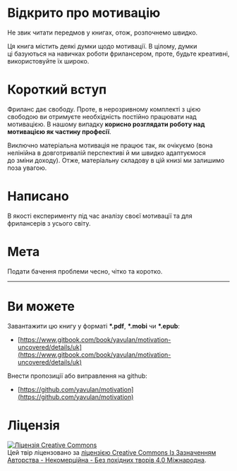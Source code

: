 # Відкрито про мотивацію

Не&nbsp;звик читати передмов у&nbsp;книгах, отож, розпочнемо швидко.

Ця&nbsp;книга містить деякі думки щодо мотивації. В&nbsp;цілому, думки ці&nbsp;базуються на&nbsp;навичках роботи фрилансером, проте, будьте креативні, використовуйте їх&nbsp;широко.

# Короткий вступ

Фриланс дає свободу. Проте, в&nbsp;нерозривному комплекті з&nbsp;цією свободою ви&nbsp;отримуєте необхідність постійно працювати над мотивацією.
В&nbsp;нашому випадку **корисно розглядати роботу над мотивацією як&nbsp;частину професії**.

Виключно матеріальна мотивація не&nbsp;працює так, як&nbsp;очікуємо (вона нелінійна в&nbsp;довготривалій перспективі й&nbsp;ми&nbsp;швидко адаптуємося до&nbsp;зміни доходу).
Отже, матеріальну складову в&nbsp;цій книзі ми&nbsp;залишимо поза увагою.

# Написано

В&nbsp;якості експерименту під час аналізу своєї мотивації та&nbsp;для фрилансерів з&nbsp;усього світу.

# Мета

Подати бачення проблеми чесно, чітко та&nbsp;коротко.

***
# Ви&nbsp;можете

Завантажити цю&nbsp;книгу у&nbsp;форматі **\*.pdf**, **\*.mobi** чи **\*.epub**:
* [https://www.gitbook.com/book/yavulan/motivation-uncovered/details/uk](https://www.gitbook.com/book/yavulan/motivation-uncovered/details/uk)

Внести пропозиції або виправлення на&nbsp;github:
* [https://github.com/yavulan/motivation](https://github.com/yavulan/motivation)

# Ліцензія
<a rel="license" href="http://creativecommons.org/licenses/by-nc-nd/4.0/"><img alt="Ліцензія Creative Commons" style="border-width:0" src="https://i.creativecommons.org/l/by-nc-nd/4.0/88x31.png" /></a><br />Цей твір ліцензовано за <a rel="license" href="http://creativecommons.org/licenses/by-nc-nd/4.0/">ліцензією Creative Commons Із Зазначенням Авторства - Некомерційна - Без похідних творів 4.0 Міжнародна</a>.
